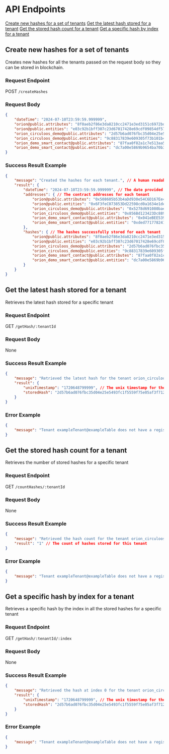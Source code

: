 # API Endpoints

[Create new hashes for a set of tenants](#create-new-hashes-for-a-set-of-tenants)
[Get the latest hash stored for a tenant](#get-the-latest-hash-stored-for-a-tenant)
[Get the stored hash count for a tenant](#get-the-stored-hash-count-for-a-tenant)
[Get a specific hash by index for a tenant](#get-a-specific-hash-by-index-for-a-tenant)

## Create new hashes for a set of tenants
Creates new hashes for all the tenants passed on the request body so they can be stored in blockchain.
### Request Endpoint
POST `/createHashes`
### Request Body
```json
{
    "dateTime": "2024-07-10T23:59:59.999999",
    "orion@public.attributes": "8f0aeb2f86e3da8210cc2471e3ed3151c6972bd829029b407cca253cae4bf7df",
    "orion@public.entities": "e03c92b1bff307c23d67017428e69cdf09854df578b271479e11a9807c8d0246",
    "orion_circuloos_demo@public.attributes": "2d57b6ad076fbc35d04e25e5493fc1f5559f75e05af3f712abe22948c9307281",
    "orion_circuloos_demo@public.entities": "9c88317839e609305f73b101b465d98e6dbf437e0062c1f18dc3ae3bdb16aa04",
    "orion_demo_smart_contact@public.attributes": "87faa0f82a1c7e513aa53b03dde18394bd2a7452717f1fbee1828d01f0d762c6",
    "orion_demo_smart_contact@public.entities": "dc7a00e5869b9654ba70b37abdf63dad9ba097126ee062d8b87efd8f075b0860"
}
```
### Success Result Example
```json
{
    "message": "Created the hashes for each tenant.", // A human readable response of what happened
    "result": {
        "dateTime": "2024-07-10T23:59:59.999999", // The date provided for the hashes, or the current date as the server was called.
        "addresses": { // The contract addresses for each tenant
            "orion@public.attributes": "0x508605b53b4aDd930e54C6D167Ee40d23ED3Ba30",
            "orion@public.entities": "0x6F3feC073853Dd22598cd0a1634e1de3E0bC575D",
            "orion_circuloos_demo@public.attributes": "0x5278d691080bae115522d01c94080e9360B20e25",
            "orion_circuloos_demo@public.entities": "0x856Bd123423Dc889413dc7Ae5D3D9af976BEfeE3",
            "orion_demo_smart_contact@public.attributes": "0x041eBEE539Ea66AEA00aeFAD453d7Dc439709717",
            "orion_demo_smart_contact@public.entities": "0xded771778241433fdFa5b2e78c394A90c33cCFb7"
        },
        "hashes": { // The hashes successfully stored for each tenant
            "orion@public.attributes": "8f0aeb2f86e3da8210cc2471e3ed3151c6972bd829029b407cca253cae4bf7df",
            "orion@public.entities": "e03c92b1bff307c23d67017428e69cdf09854df578b271479e11a9807c8d0246",
            "orion_circuloos_demo@public.attributes": "2d57b6ad076fbc35d04e25e5493fc1f5559f75e05af3f712abe22948c9307281",
            "orion_circuloos_demo@public.entities": "9c88317839e609305f73b101b465d98e6dbf437e0062c1f18dc3ae3bdb16aa04",
            "orion_demo_smart_contact@public.attributes": "87faa0f82a1c7e513aa53b03dde18394bd2a7452717f1fbee1828d01f0d762c6",
            "orion_demo_smart_contact@public.entities": "dc7a00e5869b9654ba70b37abdf63dad9ba097126ee062d8b87efd8f075b0860"
        }
    }
}
```

## Get the latest hash stored for a tenant
Retrieves the latest hash stored for a specific tenant
### Request Endpoint
GET `/getHash/:tenantId`
### Request Body
None
### Success Result Example
```json
{
    "message": "Retrieved the latest hash for the tenant orion_circuloos_demo@public.attributes.", // A message explaining execution result
    "result": {
        "unixTimestamp": "1720648799999", // The unix timestamp for the stored hash
        "storedHash": "2d57b6ad076fbc35d04e25e5493fc1f5559f75e05af3f712abe22948c9307281" // The stored hash
    }
}
```
### Error Example
```json
{
    "message": "Tenant exampleTenant@exampleTable does not have a registered contract."
}
```

## Get the stored hash count for a tenant
Retrieves the number of stored hashes for a specific tenant
### Request Endpoint
GET `/countHashes/:tenantId`
### Request Body
None
### Success Result Example
```json
{
    "message": "Retrieved the hash count for the tenant orion_circuloos_demo@public.attributes.", // A message explaining execution result
    "result": "1" // The count of hashes stored for this tenant
}
```
### Error Example
```json
{
    "message": "Tenant exampleTenant@exampleTable does not have a registered contract."
}
```

## Get a specific hash by index for a tenant
Retrieves a specific hash by the index in all the stored hashes for a specific tenant
### Request Endpoint
GET `/getHash/:tenantId/:index`
### Request Body
None
### Success Result Example
```json
{
    "message": "Retrieved the hash at index 0 for the tenant orion_circuloos_demo@public.attributes.", // A message explaining execution result
    "result": {
        "unixTimestamp": "1720648799999", // The unix timestamp for the stored hash
        "storedHash": "2d57b6ad076fbc35d04e25e5493fc1f5559f75e05af3f712abe22948c9307281" // The stored hash
    }
}
```
### Error Example
```json
{
    "message": "Tenant exampleTenant@exampleTable does not have a registered contract."
}
```